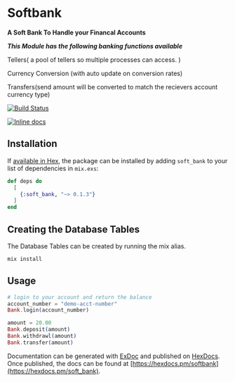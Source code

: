 # Softbank

**A Soft Bank To Handle your Financal Accounts**

***This Module has the following banking functions available***

Tellers( a pool of tellers so multiple processes can access. )

Currency Conversion (with auto update on conversion rates)

Transfers(send amount will be converted to match the recievers account currency type)



[![Build Status](https://travis-ci.org/mithereal/elixir-softbank.svg?branch=master)](https://travis-ci.org/mithereal/elixir-softbank)

[![Inline docs](http://inch-ci.org/github/mithereal/elixir-softbank.svg)](http://inch-ci.org/github/mithereal/elixir-softbank)

## Installation

If [available in Hex](https://hex.pm/docs/publish), the package can be installed
by adding `soft_bank` to your list of dependencies in `mix.exs`:

```elixir
def deps do
  [
    {:soft_bank, "~> 0.1.3"}
  ]
end
```
## Creating the Database Tables

The Database Tables can be created by running the mix alias.

```elixir
mix install
```

## Usage

```elixir
# login to your account and return the balance
account_number = "demo-acct-number"
Bank.login(account_number)

amount = 20.00
Bank.deposit(amount)
Bank.withdrawl(amount)
Bank.transfer(amount)
```

Documentation can be generated with [ExDoc](https://github.com/elixir-lang/ex_doc)
and published on [HexDocs](https://hexdocs.pm). Once published, the docs can
be found at [https://hexdocs.pm/softbank](https://hexdocs.pm/soft_bank).

